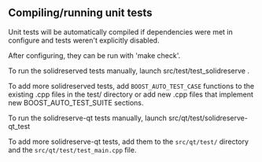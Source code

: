 Compiling/running unit tests
------------------------------------

Unit tests will be automatically compiled if dependencies were met in configure
and tests weren't explicitly disabled.

After configuring, they can be run with 'make check'.

To run the solidreserved tests manually, launch src/test/test_solidreserve .

To add more solidreserved tests, add `BOOST_AUTO_TEST_CASE` functions to the existing
.cpp files in the test/ directory or add new .cpp files that
implement new BOOST_AUTO_TEST_SUITE sections.

To run the solidreserve-qt tests manually, launch src/qt/test/solidreserve-qt_test

To add more solidreserve-qt tests, add them to the `src/qt/test/` directory and
the `src/qt/test/test_main.cpp` file.

